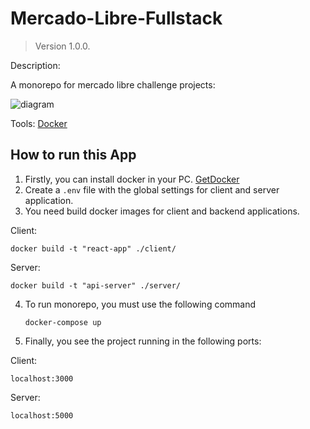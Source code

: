 # Mercado-Libre-Fullstack

> Version 1.0.0.

Description:

A monorepo for mercado libre challenge projects:

![diagram](https://drive.google.com/file/d/1NxITBAPb1TcdceF7nMFMKyrwwZadU2Ds/view?usp=sharing)


Tools:
[Docker](https://www.docker.com/)

## How to run this App

1. Firstly, you can install docker in your PC. [GetDocker](https://www.docker.com/get-started)
2. Create a `.env` file with the global settings for client and server application.
3. You need build docker images for client and backend applications.

Client:

```
docker build -t "react-app" ./client/
```

Server:

```
docker build -t "api-server" ./server/
```

4. To run monorepo, you must use the following command

   ```
   docker-compose up
   ```

5. Finally, you see the project running in the following ports:

Client:

```
localhost:3000
```

Server:

```
localhost:5000
```
